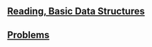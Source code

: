 ## [Reading,  Basic Data Structures](https://d1b10bmlvqabco.cloudfront.net/attach/jlj19ic96pv2jn/i30ei1gp25gpx/jlj1eju6ep42/lecture2.pdf)

## [Problems](https://informatics.msk.ru/mod/statements/view.php?id=207#1)
